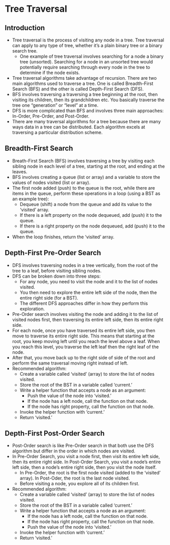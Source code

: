 # Tree Traversal

## Introduction
- Tree traversal is the process of visiting any node in a tree. Tree traversal can apply to any type of tree, whether it’s a plain binary tree or a binary search tree.
    - One example of tree traversal involves searching for a node a binary tree (unsorted). Searching for a node in an unsorted tree would potentially require searching through every node in the tree to determine if the node exists.
- Tree traversal algorithms take advantage of recursion. There are two main algorithms used to traverse a tree. One is called Breadth-First Search (BFS) and the other is called Depth-First Search (DFS).
- BFS involves traversing a traversing a tree beginning at the root, then visiting its children, then its grandchildren etc. You basically traverse the tree one “generation” or “level” at a time.
- DFS is more complicated than BFS and involves three main approaches: In-Order, Pre-Order, and Post-Order.
- There are many traversal algorithms for a tree because there are many ways data in a tree can be distributed. Each algorithm excels at traversing a particular distribution scheme.
## Breadth-First Search
- Breath-First Search (BFS) involves traversing a tree by visiting each sibling node in each level of a tree, starting at the root, and ending at the leaves. 
- BFS involves creating a queue (list or array) and a variable to store the values of nodes visited (list or array).
- The first node added (push) to the queue is the root, while there are items in the queue, perform these operations in a loop (using a BST as an example tree):
    - Dequeue (shift) a node from the queue and add its value to the ‘visited’ array.
    - If there is a left property on the node dequeued, add (push) it to the queue.
    - If there is a right property on the node dequeued, add (push) it to the queue.
- When the loop finishes, return the ‘visited’ array. 
## Depth-First Pre-Order Search
- DFS involves traversing nodes in a tree vertically, from the root of the tree to a leaf, before visiting sibling nodes.
- DFS can be broken down into three steps:
    - For any node, you need to visit the node and it to the list of nodes visited.
    - You then need to explore the entire left side of the node, then the entire right side (for a BST).
    - The different DFS approaches differ in how they perform this exploration.
- Pre-Order search involves visiting the node and adding it to the list of visited nodes first, then traversing its entire left side, then its entire right side.
- For each node, once you have traversed its entire left side, you then move to traverse its entire right side. This means that starting at the root, you keep moving left until you reach the level above a leaf. When you reach this level, you traverse the left leaf then the right leaf of the node.
- After that, you move back up to the right side of side of the root and perform the same traversal moving right instead of left.
- Recommended algorithm:
    - Create a variable called ‘visited’ (array) to store the list of nodes visited.
    - Store the root of the BST in a variable called ‘current.’
    - Write a helper function that accepts a node as an argument:
        - Push the value of the node into ‘visited.’
        - If the node has a left node, call the function on that node.
        - If the node has right property, call the function on that node.
    - Invoke the helper function with ‘current.’
    - Return ‘visited.’
## Depth-First Post-Order Search
- Post-Order search is like Pre-Order search in that both use the DFS algorithm but differ in the order in which nodes are visited.
- In Pre-Order Search, you visit a node first, then visit its entire left side, then its entire right side. In Post-Order Search, you visit a node’s entire left side, then a node’s entire right side, then you visit the node itself.
    - In Pre-Order, the root is the first node visited (added to the ‘visited’ array). In Post-Oder, the root is the last node visited.
    - Before visiting a node, you explore all of its children first.
- Recommended algorithm:
    - Create a variable called ‘visited’ (array) to store the list of nodes visited.
    - Store the root of the BST in a variable called ‘current.’
    - Write a helper function that accepts a node as an argument:
        - If the node has a left node, call the function on that node.
        - If the node has right property, call the function on that node.
        - Push the value of the node into ‘visited.’
    - Invoke the helper function with ‘current.’
    - Return ‘visited.’
